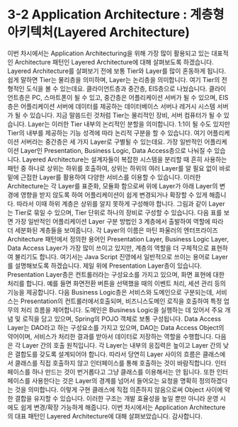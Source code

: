 # 3-2 Application Architecture : 계층형 아키텍처(Layered Architecture)

이번 차시에서는 Application Architecturing을 위해 가장 많이 활용되고 있는 대표적인 Architecture 패턴인 Layered Architecture에 대해 살펴보도록 하겠습니다.
Layered Architecture를 살펴보기 전에 보통 Tier와 Layer를 많이 혼동하게 됩니다. 쉽게 말하면 Tier는 물리층을 의미하며, Layer는 논리층을 의미합니다.
여기 Tier의 전형적인 도식을 볼 수 있는데요. 클라이언트층과 중간층, EIS층으로 나눴습니다.
클라이언트층은 PC, 스마트폰이 될 수 있고, 중간층은 어플리케이션 서버가 될 수 있으며,
EIS층은 어플리케이션 서버에 데이터를 제공하는 데이터베이스 서버나 레거시 시스템 서버가 될 수 있습니다.
지금 말씀드린 것처럼 Tier는 물리적인 장비, 서버 컴퓨터가 될 수 있습니다. Layer는 이러한 Tier 내부의 논리적인 분할을 의미합니다.
1:1이 될 수도 있지만 Tier의 내부를 제공하는 기능 성격에 따라 논리적 구분을 할 수 있습니다.
여기 어플리케이션 서버라는 중간층은 세 가지 Layer로 구별될 수 있는데요. 가장 일반적인 어플리케이션 Layer인 Presentation, Business Logic, Data Access층으로 나눠질 수 있습니다.
Layered Architecture는 설계자들이 복잡한 시스템을 분리할 때 흔히 사용하는 패턴 중 하나로 상위는 하위를 호출하여,
상위는 하위의 여러 Layer를 알 필요 없이 바로 밑에 근접한 Layer를 활용하여 다양한 서비스를 이용할 수 있습니다.
이러한 Architecture는 각 Layer를 표준화, 모듈화 함으로써 위에 Layer가 아래 Layer의 변경에 영향을 받지 않도록 하여 어플리케이션이 쉽게 변경되거나 확장할 수 있게 해줍니다.
따라서 이때 하위 계층은 상위를 알지 못하게 구성해야 합니다.
그림과 같이 Layer는 Tier로 묶일 수 있으며, Tier 단위로 하나의 장비로 구성할 수 있습니다.
다음 표를 보면 가장 일반적인 어플리케이션 Layer 구분 방법인 3 계층에서 출발하여 역할에 따라 더 세분화된 계층들을 보여줍니다.
각 Layer의 이름은 마틴 파울러의 엔터프라이즈 Architecture 패턴에서 정의한 용어인 Presentation Layer, Business Logic Layer, Data Access Layer가 가장 많이 쓰이고 있지만,
계층의 역할을 더 구체적으로 표현하여 불리기도 합니다.
여기서는 Java Script 진영에서 일반적으로 쓰이는 용어로 Layer를 설명해보도록 하겠습니다.
제일 위에 Presentation Layer층이 있습니다. Presentation Layer층은 컨트롤러라는 구성요소를 가지고 있으며, 화면 표현에 대한 처리를 합니다.
예를 들면 화면전환 버튼을 선택했을 때의 이벤트 처리, 세션 관리 등의 기능을 제공합니다.
다음 Business Logic층은 서비스와 도메인으로 구분되는데, 서비스는 Presentation의 컨트롤러에서호출되며, 비즈니스도메인 로직을 호출하여 특정 업무의 처리 흐름을 제어합니다.
도메인은 Business Logic을 실행하는 데 있어서 주요 개념 및 로직을 담고 있으며, Spring의 POJO 객체로 보통 구성됩니다.
Data Access Layer는 DAO라고 하는 구성요소를 가지고 있으며, DAO는 Data Access Object의 약어이며, 서비스가 처리한 결과를 받아서 데이터로 저장하는 역할을 수행합니다.
다음은 각 Layer 간의 호출 원칙입니다. 각 Layer는 내부의 응집력은 높이고 Layer 간의 낮은 결합도를 갖도록 설계되어야 합니다.
따라서 당연히 Layer 사이의 흐름은 클래스에서 클래스를 직접 호출하지 않고 인터페이스를 통해 호출하는 것이 바람직합니다.
인터페이스를 하나 만드는 것이 번거롭다고 그냥 클래스를 이용해서는 안 됩니다.
또한 인터페이스를 사용한다는 것은 Layer의 경계를 넘어서 들어오는 요청을 명확히 정의하겠다는 것을 의미합니다.
이렇게 구현 클래스에 직접 의존하지 않음으로써 Object 사이에 약한 결합을 유지할 수 있습니다.
이러한 구조는 개발 효율성을 높일 뿐만 아니라 운영 시에도 쉽게 변경/확장 가능하게 해줍니다.
이번 차시에서는 Application Architecture의 대표 패턴인 Layered Architecture에 대해 살펴보았습니다. 감사합니다.
